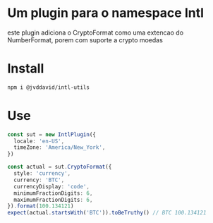 # Um plugin para o namespace Intl

este plugin adiciona o CryptoFormat como uma extencao do NumberFormat, porem com suporte a crypto moedas

# Install

```bash
npm i @jvddavid/intl-utils
```

# Use

```typescript
const sut = new IntlPlugin({
  locale: 'en-US',
  timeZone: 'America/New_York',
})

const actual = sut.CryptoFormat({
  style: 'currency',
  currency: 'BTC',
  currencyDisplay: 'code',
  minimumFractionDigits: 6,
  maximumFractionDigits: 6,
}).format(100.134121)
expect(actual.startsWith('BTC')).toBeTruthy() // BTC 100.134121
```

